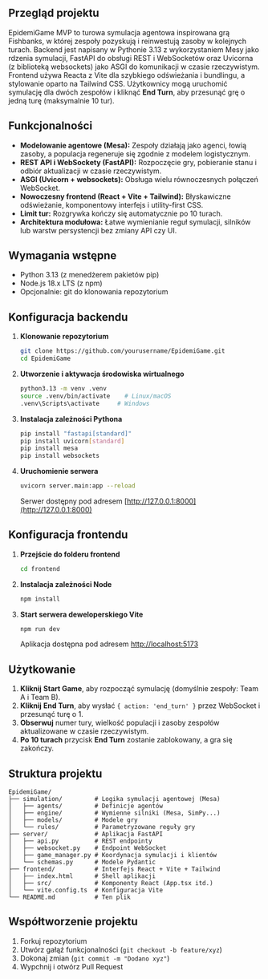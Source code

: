 ## Przegląd projektu

EpidemiGame MVP to turowa symulacja agentowa inspirowana grą Fishbanks, w której zespoły pozyskują i reinwestują zasoby w kolejnych turach. Backend jest napisany w Pythonie 3.13 z wykorzystaniem Mesy jako rdzenia symulacji, FastAPI do obsługi REST i WebSocketów oraz Uvicorna (z biblioteką websockets) jako ASGI do komunikacji w czasie rzeczywistym. Frontend używa Reacta z Vite dla szybkiego odświeżania i bundlingu, a stylowanie oparto na Tailwind CSS. Użytkownicy mogą uruchomić symulację dla dwóch zespołów i kliknąć **End Turn**, aby przesunąć grę o jedną turę (maksymalnie 10 tur).

## Funkcjonalności

* **Modelowanie agentowe (Mesa):** Zespoły działają jako agenci, łowią zasoby, a populacja regeneruje się zgodnie z modelem logistycznym.
* **REST API i WebSockety (FastAPI):** Rozpoczęcie gry, pobieranie stanu i odbiór aktualizacji w czasie rzeczywistym.
* **ASGI (Uvicorn + websockets):** Obsługa wielu równoczesnych połączeń WebSocket.
* **Nowoczesny frontend (React + Vite + Tailwind):** Błyskawiczne odświeżanie, komponentowy interfejs i utility-first CSS.
* **Limit tur:** Rozgrywka kończy się automatycznie po 10 turach.
* **Architektura modułowa:** Łatwe wymienianie reguł symulacji, silników lub warstw persystencji bez zmiany API czy UI.

## Wymagania wstępne

* Python 3.13 (z menedżerem pakietów pip)
* Node.js 18.x LTS (z npm)
* Opcjonalnie: git do klonowania repozytorium

## Konfiguracja backendu

1. **Klonowanie repozytorium**

   ```bash
   git clone https://github.com/yourusername/EpidemiGame.git
   cd EpidemiGame
   ```
2. **Utworzenie i aktywacja środowiska wirtualnego**

   ```bash
   python3.13 -m venv .venv
   source .venv/bin/activate    # Linux/macOS
   .venv\Scripts\activate     # Windows
   ```
3. **Instalacja zależności Pythona**

   ```bash
   pip install "fastapi[standard]"
   pip install uvicorn[standard]
   pip install mesa
   pip install websockets
   ```
4. **Uruchomienie serwera**

   ```bash
   uvicorn server.main:app --reload
   ```

   Serwer dostępny pod adresem [http://127.0.0.1:8000](http://127.0.0.1:8000)

## Konfiguracja frontendu

1. **Przejście do folderu frontend**

   ```bash
   cd frontend
   ```
2. **Instalacja zależności Node**

   ```bash
   npm install
   ```
3. **Start serwera deweloperskiego Vite**

   ```bash
   npm run dev
   ```

   Aplikacja dostępna pod adresem [http://localhost:5173](http://localhost:5173)

## Użytkowanie

1. **Kliknij** **Start Game**, aby rozpocząć symulację (domyślnie zespoły: Team A i Team B).
2. **Kliknij** **End Turn**, aby wysłać `{ action: 'end_turn' }` przez WebSocket i przesunąć turę o 1.
3. **Obserwuj** numer tury, wielkość populacji i zasoby zespołów aktualizowane w czasie rzeczywistym.
4. **Po 10 turach** przycisk **End Turn** zostanie zablokowany, a gra się zakończy.

## Struktura projektu

```
EpidemiGame/
├── simulation/         # Logika symulacji agentowej (Mesa)
│   ├── agents/         # Definicje agentów
│   ├── engine/         # Wymienne silniki (Mesa, SimPy...)
│   ├── models/         # Modele gry
│   └── rules/          # Parametryzowane reguły gry
├── server/             # Aplikacja FastAPI
│   ├── api.py          # REST endpointy
│   ├── websocket.py    # Endpoint WebSocket
│   ├── game_manager.py # Koordynacja symulacji i klientów
│   └── schemas.py      # Modele Pydantic
├── frontend/           # Interfejs React + Vite + Tailwind
│   ├── index.html      # Shell aplikacji
│   ├── src/            # Komponenty React (App.tsx itd.)
│   └── vite.config.ts  # Konfiguracja Vite
└── README.md           # Ten plik
```

## Współtworzenie projektu

1. Forkuj repozytorium
2. Utwórz gałąź funkcjonalności (`git checkout -b feature/xyz`)
3. Dokonaj zmian (`git commit -m "Dodano xyz"`)
4. Wypchnij i otwórz Pull Request